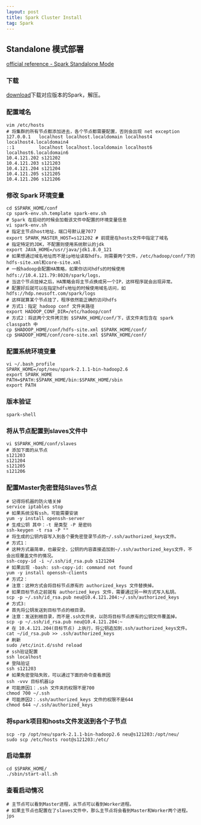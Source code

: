 ```yaml
---
layout: post
title: Spark Cluster Install
tag: Spark
---
```


## Standalone 模式部署
[official reference - Spark Standalone Mode](http://spark.apache.org/docs/latest/spark-standalone.htmls)

### 下载
[download](http://spark.apache.org/downloads.html)下载对应版本的Spark，解压。

### 配置域名
```shell
vim /etc/hosts
# 将集群的所有节点都添加进去，各个节点都需要配置，否则会出现 net exception
127.0.0.1   localhost localhost.localdomain localhost4 localhost4.localdomain4
::1         localhost localhost.localdomain localhost6 localhost6.localdomain6
10.4.121.202 s121202
10.4.121.203 s121203
10.4.121.204 s121204
10.4.121.205 s121205
10.4.121.206 s121206
```

### 修改 Spark 环境变量
```shell
cd $SPARK_HOME/conf
cp spark-env.sh.template spark-env.sh
# Spark 在启动的时候会加载该文件中配置的环境变量信息
vi spark-env.sh
# 指定主节点host地址，端口号默认是7077
export SPARK_MASTER_HOST=s121202 # 前提是在hosts文件中指定了域名
# 指定特定的JDK，不配置则使用系统默认的jdk
export JAVA_HOME=/usr/java/jdk1.8.0_121
# 如果想通过域名地址而不是ip地址读取hdfs，则需要两个文件，/etc/hadoop/conf/下的hdfs-site.xml和core-site.xml
# 一般hadoop会配置HA策略，如果你访问hdfs的时候使用hdfs://10.4.121.79:8020/spark/logs，
# 当这个节点挂掉之后，HA策略会将主节点换成另一个IP，这样程序就会出现异常。
# 配置好后就可以在指定hdfs地址的时候使用域名访问，如 hdfs://hdp.neusoft.com/spark/logs
# 这样就算某个节点挂了，程序依然能正确的访问hdfs
# 方式1：指定 hadoop conf 文件夹路径
export HADOOP_CONF_DIR=/etc/hadoop/conf
# 方式2：将这两个文件拷贝到 $SPARK_HOME/conf/下，该文件夹包含在 spark classpath 中
cp $HADOOP_HOME/conf/hdfs-site.xml $SPARK_HOME/conf/
cp $HADOOP_HOME/conf/core-site.xml $SPARK_HOME/conf/
```

### 配置系统环境变量
```shell
vi ~/.bash_profile
SPARK_HOME=/opt/neu/spark-2.1.1-bin-hadoop2.6
export SPARK_HOME
PATH=$PATH:$SPARK_HOME/bin:$SPARK_HOME/sbin
export PATH
```

### 版本验证 
`spark-shell`

### 将从节点配置到slaves文件中
```shell
vi $SPARK_HOME/conf/slaves
# 添加下面的从节点
s121203
s121204
s121205
s121206
```

### 配置Master免密登陆Slaves节点
```shell
# 记得将机器的防火墙关掉
service iptables stop
# 如果系统没有ssh，可能需要安装
yum -y install openssh-server
# 生成公钥 其中：-t 是类型 -P 是密码
ssh-keygen -t rsa -P ""
# 将生成的公钥内容写入到各个要免密登录节点的~/.ssh/authorized_keys文件。
# 方式1：
# 这种方式最简单，也最安全，公钥的内容直接追加到~/.ssh/authorized_keys文件，不会出现覆盖文件的情况。
ssh-copy-id -i ~/.ssh/id_rsa.pub s121204
# 如果出现 -bash: ssh-copy-id: command not found
yum -y install openssh-clients
# 方式2：
# 注意：这种方式会将目标节点原有的 authorized_keys 文件替换掉。
# 如果目标节点之前就有 authorized_keys 文件，需要通过另一种方式写入私钥。
scp -p ~/.ssh/id_rsa.pub neu@10.4.121.204:~/.ssh/authorized_keys
# 方式3: 
# 首先将公钥发送到目标节点的根目录。
# 注意：发送到根目录，而不是.ssh文件夹，以防将目标节点原有的公钥文件覆盖掉。
scp -p ~/.ssh/id_rsa.pub neu@10.4.121.204:~
# 在 10.4.121.204(目标节点) 上执行，将公钥追加到.ssh/authorized_keys文件。
cat ~/id_rsa.pub >> .ssh/authorized_keys
# 刷新
sudo /etc/init.d/sshd reload
# ssh验证配置
ssh localhost
# 登陆验证
ssh s121203
# 如果免密登陆失败，可以通过下面的命令查看原因
ssh -vvv 目标机器ip
# 可能原因1：.ssh 文件夹的权限不是700
chmod 700 ~/.ssh
# 可能原因2：.ssh/authorized_keys 文件的权限不是644
chmod 644 ~/.ssh/authorized_keys
```

### 将spark项目和hosts文件发送到各个子节点
```shell
scp -rp /opt/neu/spark-2.1.1-bin-hadoop2.6 neu@s121203:/opt/neu/
sudo scp /etc/hosts root@s121203:/etc/ 
```

### 启动集群
```shell
cd $SPARK_HOME/
./sbin/start-all.sh
```

### 查看启动情况
```shell
# 主节点可以看到Master进程，从节点可以看到Worker进程。
# 如果主节点也配置在了slaves文件中，那么主节点将会看到Master和Worker两个进程。
jps 
```